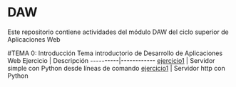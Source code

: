 # DAW
Este repositorio contiene actividades del módulo DAW del ciclo superior de Aplicaciones Web

#TEMA 0: Introducción
Tema introductorio de Desarrollo de Aplicaciones Web
Ejercicio | Descripción
----------|------------
[ejercicio1](/tema0/ejercicio1.md) | Servidor simple con Python desde líneas de comando
[ejercicio1](/tema0/ejercicio2.md) | Servidor http con Python
